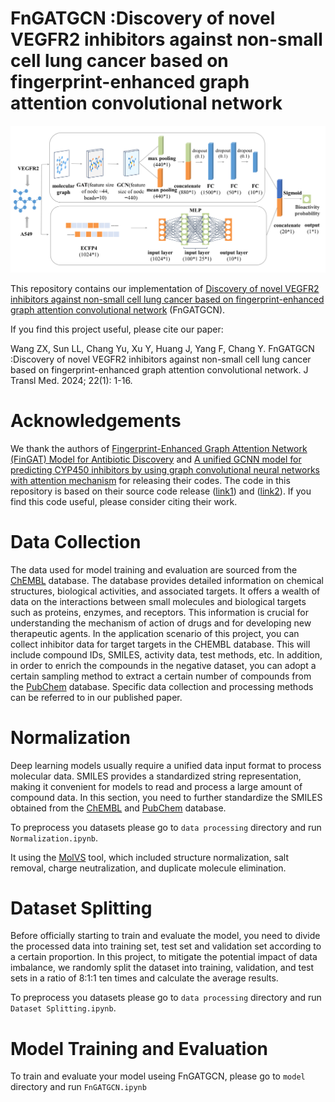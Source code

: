 # FnGATGCN :Discovery of novel VEGFR2 inhibitors against non-small cell lung cancer based on fingerprint-enhanced graph attention convolutional network

![](FnGATGCN.png)

This repository contains our implementation of [Discovery of novel VEGFR2 inhibitors against non-small cell lung cancer based on fingerprint-enhanced graph attention convolutional network](https://doi.org/10.1186/s12967-024-05893-2) (FnGATGCN). 

If you find this project useful, please cite our paper:

Wang ZX, Sun LL, Chang Yu, Xu Y, Huang J, Yang F, Chang Y. FnGATGCN :Discovery of novel VEGFR2 inhibitors against non-small cell lung cancer based on fingerprint-enhanced graph attention convolutional network. J Transl Med. 2024; 22(1): 1-16.

# Acknowledgements

We thank the authors of [Fingerprint-Enhanced Graph Attention Network (FinGAT) Model for Antibiotic Discovery](https://doi.org/10.1021/acs.jcim.3c00045) and [A unified GCNN model for predicting CYP450 inhibitors by using graph convolutional neural networks with attention mechanism](https://doi.org/10.1016/j.compbiomed.2022.106177) for releasing their codes. The code in this repository is based on their source code release ([link1](https://github.com/ExpectozJJ/FinGAT)) and ([link2](https://github.com/peggy-minyao/GCNN)). If you find this code useful, please consider citing their work.

# Data Collection

The data used for model training and evaluation are sourced from the [ChEMBL](https://www.ebi.ac.uk/chembl/) database. The database provides detailed information on chemical structures, biological activities, and associated targets. It offers a wealth of data on the interactions between small molecules and biological targets such as proteins, enzymes, and receptors. This information is crucial for understanding the mechanism of action of drugs and for developing new therapeutic agents. In the application scenario of this project, you can collect inhibitor data for target targets in the CHEMBL database. This will include compound IDs, SMILES, activity data, test methods, etc. In addition, in order to enrich the compounds in the negative dataset, you can adopt a certain sampling method to extract a certain number of compounds from the [PubChem](https://pubchem.ncbi.nlm.nih.gov/) database. Specific data collection and processing methods can be referred to in our published paper.

# Normalization

Deep learning models usually require a unified data input format to process molecular data. SMILES provides a standardized string representation, making it convenient for models to read and process a large amount of compound data. In this section, you need to further standardize the SMILES obtained from the [ChEMBL](https://www.ebi.ac.uk/chembl/) and [PubChem](https://pubchem.ncbi.nlm.nih.gov/) database.

To preprocess you datasets please go to `data processing` directory and run `Normalization.ipynb`.

It using the [MolVS](https://molvs.readthedocs.io/en/latest/index.html) tool, which included structure normalization, salt removal, charge neutralization, and duplicate molecule elimination. 

# Dataset Splitting

Before officially starting to train and evaluate the model, you need to divide the processed data into training set, test set and validation set according to a certain proportion. In this project, to mitigate the potential impact of data imbalance, we randomly split the dataset into training, validation, and test sets in a ratio of 8:1:1 ten times and calculate the average results.

To preprocess you datasets please go to `data processing` directory and run `Dataset Splitting.ipynb`.

# Model Training and Evaluation

To train and evaluate your model useing FnGATGCN, please go to `model` directory and run `FnGATGCN.ipynb`
